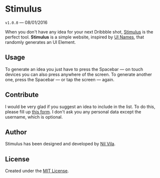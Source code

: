 # Stimulus

`v1.0.0` &mdash; 08/01/2016

When you don't have any idea for your next Dribbble shot, [Stimulus](//nilvila.ga/stimulus) is the perfect tool. **Stimulus** is a simple website, inspired by [UI Names](//uinames.co), that randomly generates an UI Element.

## Usage
To generate an idea you just have to press the Spacebar &mdash; on touch devices you can also press anywhere of the screen. To generate another one, press the Spacebar &mdash; or tap the screen &mdash; again.

## Contribute
I would be very glad if you suggest an idea to include in the list. To do this, please fill up [this form](//goo.gl/forms/y0oOOlNfV4). I don't ask you any personal data except the username, which is optional.

## Author
Stimulus has been designed and developed by [Nil Vila](//nilvila.ga).

## License
Created under the [MIT License](//github.com/nil/stimulus/blob/gh-pages/LICENSE).